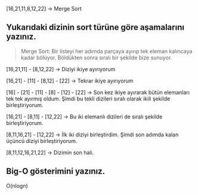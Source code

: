 [16,21,11,8,12,22] -> Merge Sort
## Yukarıdaki dizinin sort türüne göre aşamalarını yazınız.
> Merge Sort: Bir listeyi her adımda parçaya ayırıp tek eleman kalıncaya kadar bölüyor. Böldükten sonra sıralı bir şekilde bize sunuyor.

[16,21,11] - [8,12,22] -> Diziyi ikiye ayırıyorum

[16,21] - [11] - [8,12] - [22] -> Tekrar ikiye ayırıyorum

[16] - [21] - [11] - [8] - [12] - [22] -> Son kez ikiye ayırarak bütün elemanları tek tek ayırmış oldum. Şimdi bu tekli dizileri sıralı olarak ikili şekilde birleştiriyorum.

[16,21] - [8,11] - [12,22] -> Bu iki elemanlı dizileri de  sıralı şekilde birleştiriyorum.

[8,11,16,21] - [12,22] -> İlk iki diziyi birleştirdim. Şimdi son adımda kalan üçüncü diziyi birleştiriyorum.

[8,11,12,16,21,22] -> Dizimin son hali.

## Big-O gösterimini yazınız.

O(nlogn)